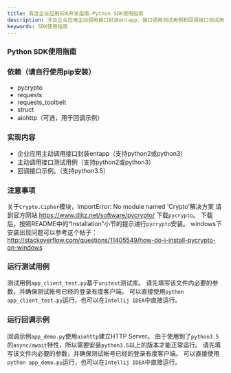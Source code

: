 ```yaml
---
title: 有度企业应用SDK开发指南-Python SDK使用指南
description: 涉及企业应用主动调用接口封装entapp、接口调用测试用例和回调接口测试用例。
keywords: SDK使用指南
---
```


### Python SDK使用指南

### 依赖（请自行使用pip安装）

- pycrypto
- requests
- requests_toolbelt
- struct
- aiohttp（可选，用于回调示例）

### 实现内容

- 企业应用主动调用接口封装entapp（支持python2或python3）
- 主动调用接口测试用例（支持python2或python3）
- 回调接口示例。（支持python3.5）

### 注意事项

关于`Crypto.Cipher`模块，ImportError: No module named 'Crypto'解决方案
请到官方网站 https://www.dlitz.net/software/pycrypto/ 下载`pycrypto`。
下载后，按照README中的“Installation”小节的提示进行`pycrypto`安装。
windows下安装出现问题可以参考这个帖子：
http://stackoverflow.com/questions/11405549/how-do-i-install-pycrypto-on-windows

### 运行测试用例

测试用例`app_client_test.py`基于`unitest`测试库。
请先填写该文件内必要的参数，并确保测试帐号已经的登录有度客户端。
可以直接使用`python app_client_test.py`运行，也可以在`Intellij IDEA`中直接运行。

### 运行回调示例

回调示例`app_demo.py`使用`aiohttp`建立HTTP Server。
由于使用到了`python3.5`的`async/await`特性，所以需要安装`python3.5`以上的版本才能正常运行。
请先填写该文件内必要的参数，并确保测试帐号已经的登录有度客户端。
可以直接使用`python app_demo.py`运行，也可以在`Intellij IDEA`中直接运行。